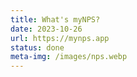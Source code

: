 ```yaml
---
title: What's myNPS?
date: 2023-10-26
url: https://mynps.app
status: done
meta-img: /images/nps.webp
---
```

